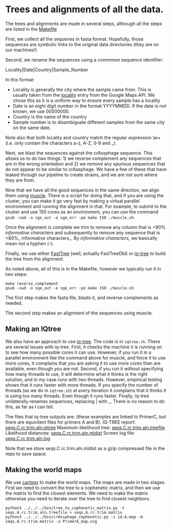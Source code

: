 # Trees and alignments of all the data.

The trees and alignments are made in several steps, although all the steps are listed in the [Makefile](PrimerA/Makefile)

First, we collect all the sequenes in fasta format. Hopefully, those sequences are symbolic links to the original data directories (they are on our machines!)

Second, we rename the sequences using a commmon sequence identifier:

Locality|Date|Country|Sample\_Number

In this format:
* Locality is generally the city where the sample came from. This is usually taken from the [locality](https://developers.google.com/maps/documentation/geocoding/intro#Types) entry from the Google Maps API. We chose this as it is a uniform way to ensure every sample has a locality
* Date is an eight digit number in the format YYYYMMDD. If the date is not known, we use 00000000.
* Country is the name of the country
* Sample number is to disambiguate different samples from the same city on the same date.

Note also that both locality and country match the regular expression \w+ (i.e. only contain the characters a-z, A-Z, 0-9 and \_). 

Next, we blast the sequences against the crAssphage sequence. This allows us to do two things: 1) we reverse complement any sequences that are in the wrong orientation and 2) we remove any spurious sequences that do not appear to be similar to crAssphage. We have a few of these that have leaked through our pipeline to create strains, and we are not sure where they are from.

Now that we have all the good sequences in the same direction, we align them using [muscle](www.drive5.com/muscle/muscle.html). There is a script for doing that, and if you are using the cluster, you can make it go very fast by making a virtual parallel environment and running the alignment in that. For example, to submit to the cluster and use 150 cores as an environment, you can use the command `qsub -cwd -o sge_out -e sge_err -pe make 150 ./muscle.sh`.

Once the alignment is complete we trim to remove any column that is <90% _informative characters_ and subsequently to remove any sequence that is <80%_ informative characters_. By _informative characters_, we basically mean not a hyphen (_-_). 

Finally, we use either [FastTree](microbesonline.org/fasttree/) (well, actually FastTreeDbl) or [iq-tree](http://www.iqtree.org/) to build the tree from the alignment.

As noted above, all of this is in the Makefile, however we typically run it in two steps:

```
make reverse_complement
qsub -cwd -o sge_out -e sge_err -pe make 150 ./muscle.sh
```

The first step makes the fasta file, blasts it, and reverse complements as needed.

The second step makes an alignment of the sequences using muscle.

## Making an IQtree

We also have an approach to use [iq-tree](http://www.iqtree.org/). The code is in  `iqtree.sh`. There are several issues with iq-tree. First, it checks the machine it is running on to see how many possible cores it can use. However, if you run it in a parallel environment like the command above for muscle, and force it to use more cores, it complains that you are asking it to use more cores than are available, even though you are not. Second, if you run it without specifying how many threads to use, it will determine what it thinks is the right solution, and in my case runs with two threads. However, empirical testing shows that it runs faster with more threads. If you specify the number of threads (as we do in `iqtree.sh`) at _every_ iteration it complains that it thinks it is using too many threads. Even though it runs faster. Finally, iq-tree unilaterally renames sequences, replacing | with \_. There is no reason to do this, as far as I can tell.


The files that iq-tree outputs are: (these examples are linked to PrimerC, but there are equivilent files for primers A and B).
IQ-TREE report: [seqs.C.rc.trim.aln.iqtree](PrimerC/seqs.C.rc.trim.aln.iqtree)
Maximum-likelihood tree: [seqs.C.rc.trim.aln.treefile](PrimerC/seqs.C.rc.trim.aln.treefile)
Likelihood distances: [seqs.C.rc.trim.aln.mldist](PrimerC/seqs.C.rc.trim.aln.mldist.gz)
Screen log file: [seqs.C.rc.trim.aln.log](seqs.C.rc.trim.aln.log)

Note that we store seqs.C.rc.trim.aln.mldist as a gzip compressed file in the repo to save space.


## Making the world maps

We use [cartopy](http://scitools.org.uk/cartopy/) to make the world maps. The maps are made in two stages. First we need to convert the tree to a cophenetic matrix, and then we use the matrix to find the closest elements. We need to make the matrix otherwise you need to iterate over the tree to find closest neighbors.

```
python3 ../../../bin/tree_to_cophenetic_matrix.py -t seqs.A.rc.trim.aln.treefile > seqs.A.rc.trim.matrix
python3 ../../../bin/crAssphage_cophenetic.py -i id.A.map -m seqs.A.rc.trim.matrix -o PrimerA_map.svg
```
